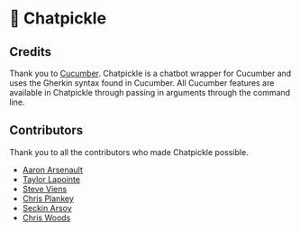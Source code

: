 # 🥒 Chatpickle

## Credits
Thank you to [Cucumber](https://github.com/cucumber/common). Chatpickle is a chatbot wrapper for Cucumber and uses the Gherkin syntax found in Cucumber. All Cucumber features are available in Chatpickle through passing in arguments through the command line.

## Contributors 
Thank you to all the contributors who made Chatpickle possible.
* [Aaron Arsenault](https://github.com/arsena)
* [Taylor Lapointe](https://github.com/taylor-lapointe)
* [Steve Viens](https://github.com/stephenviens)
* [Chris Plankey](https://github.com/cplankey)
* [Seckin Arsoy](https://github.com/seckinarsoy)
* [Chris Woods](https://github.com/bitspace)
